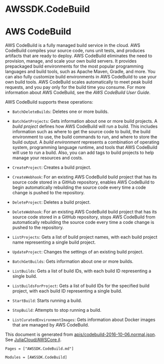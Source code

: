# AWSSDK.CodeBuild

# AWS CodeBuild

AWS CodeBuild is a fully managed build service in the cloud. AWS CodeBuild compiles your source code, runs unit tests, and produces artifacts that are ready to deploy. AWS CodeBuild eliminates the need to provision, manage, and scale your own build servers. It provides prepackaged build environments for the most popular programming languages and build tools, such as Apache Maven, Gradle, and more. You can also fully customize build environments in AWS CodeBuild to use your own build tools. AWS CodeBuild scales automatically to meet peak build requests, and you pay only for the build time you consume. For more information about AWS CodeBuild, see the *AWS CodeBuild User Guide*.

AWS CodeBuild supports these operations:

*   `BatchDeleteBuilds`: Deletes one or more builds.

*   `BatchGetProjects`: Gets information about one or more build projects. A *build project* defines how AWS CodeBuild will run a build. This includes information such as where to get the source code to build, the build environment to use, the build commands to run, and where to store the build output. A *build environment* represents a combination of operating system, programming language runtime, and tools that AWS CodeBuild will use to run a build. Also, you can add tags to build projects to help manage your resources and costs.

*   `CreateProject`: Creates a build project.

*   `CreateWebhook`: For an existing AWS CodeBuild build project that has its source code stored in a GitHub repository, enables AWS CodeBuild to begin automatically rebuilding the source code every time a code change is pushed to the repository.

*   `DeleteProject`: Deletes a build project.

*   `DeleteWebhook`: For an existing AWS CodeBuild build project that has its source code stored in a GitHub repository, stops AWS CodeBuild from automatically rebuilding the source code every time a code change is pushed to the repository.

*   `ListProjects`: Gets a list of build project names, with each build project name representing a single build project.

*   `UpdateProject`: Changes the settings of an existing build project.

*   `BatchGetBuilds`: Gets information about one or more builds.

*   `ListBuilds`: Gets a list of build IDs, with each build ID representing a single build.

*   `ListBuildsForProject`: Gets a list of build IDs for the specified build project, with each build ID representing a single build.

*   `StartBuild`: Starts running a build.

*   `StopBuild`: Attempts to stop running a build.

*   `ListCuratedEnvironmentImages`: Gets information about Docker images that are managed by AWS CodeBuild.

This document is generated from
[apis/codebuild-2016-10-06.normal.json](https://github.com/aws/aws-sdk-js/blob/master/apis/codebuild-2016-10-06.normal.json).
See [JuliaCloud/AWSCore.jl](https://github.com/JuliaCloud/AWSCore.jl).

```@index
Pages = ["AWSSDK.CodeBuild.md"]
```

```@autodocs
Modules = [AWSSDK.CodeBuild]
```
